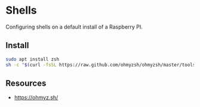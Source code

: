 # Shells

Configuring shells on a default install of a Raspberry PI.  

## Install

```sh
sudo apt install zsh
sh -c "$(curl -fsSL https://raw.github.com/ohmyzsh/ohmyzsh/master/tools/install.sh)"
```

## Resources

* https://ohmyz.sh/